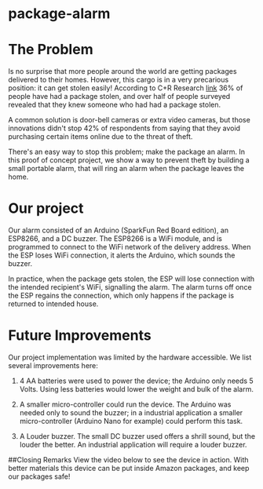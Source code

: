 # package-alarm

# The Problem
Is no surprise that more people around the world are getting packages delivered to their homes. However, this cargo is in a very precarious position: it can get stolen easily! According to C+R Research [link](https://www.crresearch.com/blog/2019-package-theft-statistics-report) 36% of people have had a package stolen, and over half of people surveyed revealed that they knew someone who had had a package stolen.

A common solution is door-bell cameras or extra video cameras, but those innovations didn't stop 42% of respondents from saying that they avoid purchasing certain items online due to the threat of theft. 

There's an easy way to stop this problem; make the package an alarm. In this proof of concept project, we show a way to prevent theft by building a small portable alarm, that will ring an alarm when the package leaves the home. 

# Our project
Our alarm consisted of an Arduino (SparkFun Red Board edition), an ESP8266, and a DC buzzer. The ESP8266 is a WiFi module, and is programmed to connect to the WiFi network of the delivery address. When the ESP loses WiFi connection, it alerts the Arduino, which sounds the buzzer.

In practice, when the package gets stolen, the ESP will lose connection with the intended recipient's WiFi, signalling the alarm. The alarm turns off once the ESP regains the connection, which only happens if the package is returned to intended house.

# Future Improvements
Our project implementation was limited by the hardware accessible. We list several improvements here:
1. 4 AA batteries were used to power the device; the Arduino only needs 5 Volts. Using less batteries would lower the weight and bulk of the alarm.

2. A smaller micro-controller could run the device. The Arduino was needed only to sound the buzzer; in a industrial application a smaller micro-controller (Arduino Nano for example) could perform this task.

3. A Louder buzzer. The small DC buzzer used offers a shrill sound, but the louder the better. An industrial application will require a louder buzzer.

##Closing Remarks
View the video below to see the device in action. With better materials this device can be put inside Amazon packages, and keep our packages safe!
